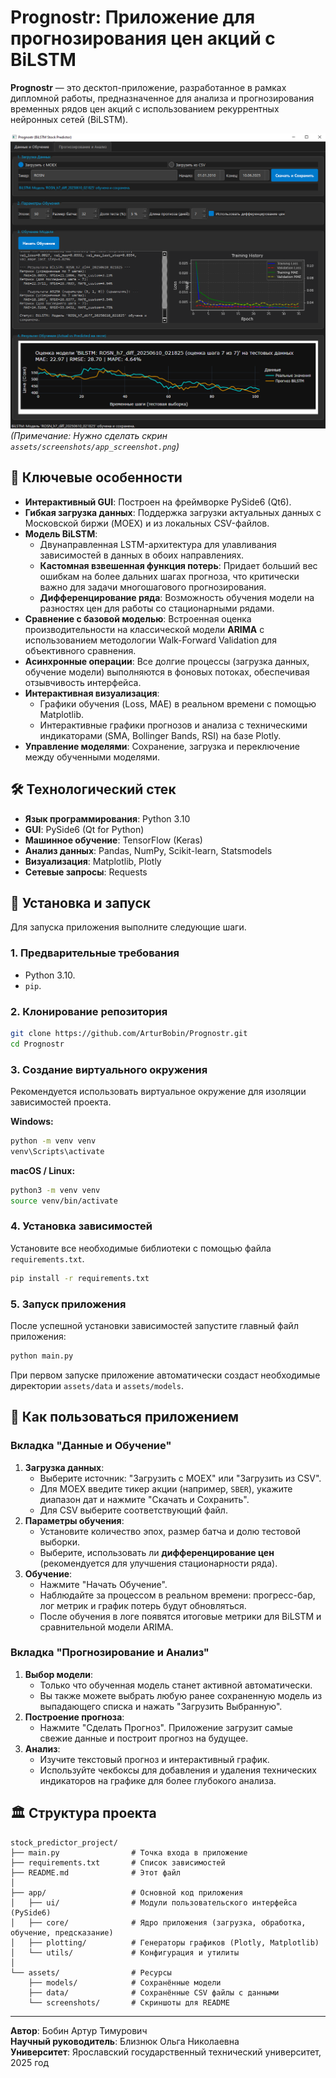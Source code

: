 # Prognostr: Приложение для прогнозирования цен акций с BiLSTM

**Prognostr** — это десктоп-приложение, разработанное в рамках дипломной работы, предназначенное для анализа и прогнозирования временных рядов цен акций с использованием рекуррентных нейронных сетей (BiLSTM).

![Скриншот приложения](assets/screenshots/app_screenshot.png) 
*(Примечание: Нужно сделать скрин `assets/screenshots/app_screenshot.png`)*

## 🌟 Ключевые особенности

- **Интерактивный GUI**: Построен на фреймворке PySide6 (Qt6).
- **Гибкая загрузка данных**: Поддержка загрузки актуальных данных с Московской биржи (MOEX) и из локальных CSV-файлов.
- **Модель BiLSTM**:
    - Двунаправленная LSTM-архитектура для улавливания зависимостей в данных в обоих направлениях.
    - **Кастомная взвешенная функция потерь**: Придает больший вес ошибкам на более дальних шагах прогноза, что критически важно для задачи многошагового прогнозирования.
    - **Дифференцирование ряда**: Возможность обучения модели на разностях цен для работы со стационарными рядами.
- **Сравнение с базовой моделью**: Встроенная оценка производительности на классической модели **ARIMA** с использованием методологии Walk-Forward Validation для объективного сравнения.
- **Асинхронные операции**: Все долгие процессы (загрузка данных, обучение модели) выполняются в фоновых потоках, обеспечивая отзывчивость интерфейса.
- **Интерактивная визуализация**:
    - Графики обучения (Loss, MAE) в реальном времени с помощью Matplotlib.
    - Интерактивные графики прогнозов и анализа с техническими индикаторами (SMA, Bollinger Bands, RSI) на базе Plotly.
- **Управление моделями**: Сохранение, загрузка и переключение между обученными моделями.

## 🛠️ Технологический стек

- **Язык программирования**: Python 3.10
- **GUI**: PySide6 (Qt for Python)
- **Машинное обучение**: TensorFlow (Keras)
- **Анализ данных**: Pandas, NumPy, Scikit-learn, Statsmodels
- **Визуализация**: Matplotlib, Plotly
- **Сетевые запросы**: Requests

## 🚀 Установка и запуск

Для запуска приложения выполните следующие шаги.

### 1. Предварительные требования

- Python 3.10.
- `pip`.

### 2. Клонирование репозитория

```bash
git clone https://github.com/ArturBobin/Prognostr.git
cd Prognostr
```

### 3. Создание виртуального окружения

Рекомендуется использовать виртуальное окружение для изоляции зависимостей проекта.

**Windows:**
```bash
python -m venv venv
venv\Scripts\activate
```

**macOS / Linux:**
```bash
python3 -m venv venv
source venv/bin/activate
```

### 4. Установка зависимостей

Установите все необходимые библиотеки с помощью файла `requirements.txt`.

```bash
pip install -r requirements.txt
```

### 5. Запуск приложения

После успешной установки зависимостей запустите главный файл приложения:

```bash
python main.py
```
При первом запуске приложение автоматически создаст необходимые директории `assets/data` и `assets/models`.

## 📖 Как пользоваться приложением

### Вкладка "Данные и Обучение"
1.  **Загрузка данных**:
    - Выберите источник: "Загрузить с MOEX" или "Загрузить из CSV".
    - Для MOEX введите тикер акции (например, `SBER`), укажите диапазон дат и нажмите "Скачать и Сохранить".
    - Для CSV выберите соответствующий файл.
2.  **Параметры обучения**:
    - Установите количество эпох, размер батча и долю тестовой выборки.
    - Выберите, использовать ли **дифференцирование цен** (рекомендуется для улучшения стационарности ряда).
3.  **Обучение**:
    - Нажмите "Начать Обучение".
    - Наблюдайте за процессом в реальном времени: прогресс-бар, лог метрик и график потерь будут обновляться.
    - После обучения в логе появятся итоговые метрики для BiLSTM и сравнительной модели ARIMA.

### Вкладка "Прогнозирование и Анализ"
1.  **Выбор модели**:
    - Только что обученная модель станет активной автоматически.
    - Вы также можете выбрать любую ранее сохраненную модель из выпадающего списка и нажать "Загрузить Выбранную".
2.  **Построение прогноза**:
    - Нажмите "Сделать Прогноз". Приложение загрузит самые свежие данные и построит прогноз на будущее.
3.  **Анализ**:
    - Изучите текстовый прогноз и интерактивный график.
    - Используйте чекбоксы для добавления и удаления технических индикаторов на графике для более глубокого анализа.

## 🏛️ Структура проекта
```
stock_predictor_project/
├── main.py                # Точка входа в приложение
├── requirements.txt       # Список зависимостей
├── README.md              # Этот файл
│
├── app/                   # Основной код приложения
│   ├── ui/                # Модули пользовательского интерфейса (PySide6)
│   ├── core/              # Ядро приложения (загрузка, обработка, обучение, предсказание)
│   ├── plotting/          # Генераторы графиков (Plotly, Matplotlib)
│   └── utils/             # Конфигурация и утилиты
│
└── assets/                # Ресурсы
    ├── models/            # Сохранённые модели
    ├── data/              # Сохранённые CSV файлы с данными
    └── screenshots/       # Скриншоты для README
```
---
**Автор**: Бобин Артур Тимурович  
**Научный руководитель**: Близнюк Ольга Николаевна  
**Университет**: Ярославский государственный технический университет, 2025 год  
